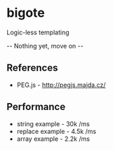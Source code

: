 # bigote
Logic-less templating

-- Nothing yet, move on --

## References
  * PEG.js - http://pegjs.majda.cz/

## Performance
  * string example - 30k /ms
  * replace example - 4.5k /ms
  * array example - 2.2k /ms
